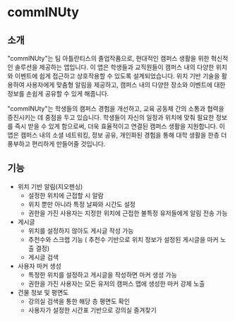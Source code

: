 # commINUty

## 소개
"commINUty"는 팀 아틀란티스의 졸업작품으로, 현대적인 캠퍼스 생활을 위한 혁신적인 솔루션을 제공하는 앱입니다. 이 앱은 학생들과 교직원들이 캠퍼스 내의 다양한 위치와 이벤트에 쉽게 접근하고 상호작용할 수 있도록 설계되었습니다. 위치 기반 기술을 활용하여 사용자에게 맞춤형 알림을 제공하고, 캠퍼스 내의 다양한 장소와 이벤트에 대한 정보를 손쉽게 공유할 수 있게 해줍니다.

"commINUty"는 학생들의 캠퍼스 경험을 개선하고, 교육 공동체 간의 소통과 협력을 증진시키는 데 중점을 두고 있습니다. 학생들이 자신의 일정과 위치에 맞춰 필요한 정보를 즉시 받을 수 있게 함으로써, 더욱 효율적이고 연결된 캠퍼스 생활을 지원합니다. 이 앱은 캠퍼스 내의 소셜 네트워킹, 정보 공유, 개인화된 경험을 통해 대학 생활을 한층 더 풍부하고 편리하게 만들어줄 것입니다.

## 기능
- 위치 기반 알림(지오펜싱)
    - 설정한 위치에 근접할 시 알람
    - 위치 뿐만 아니라 특정 날짜와 시간도 설정
    - 권한을 가진 사용자는 지정한 위치에 근접한 불특정 유저들에게 알림 전송 가능
- 게시글
    - 위치를 설정하지 않아도 게시글 작성 가능
    - 추천수와 스크랩 기능 ( 추천수 기반으로 위치 정보가 설정된 게시글을 마커 노출 결정)
    - 게시글 검색
- 사용자 마커 생성
    - 특정한 위치를 설정하고 게시글을 작성하면 마커 생성 가능
    - 권한을 가진 사용자는 모든 유저의 캠퍼스 맵에 생성한 마커 강제 노출
- 건물 정보 및 평면도
    - 강의실 검색을 통한 해당 층 평면도 확인
    - 사용자가 설정한 시간표 기반으로 강의실 즐겨찾기
